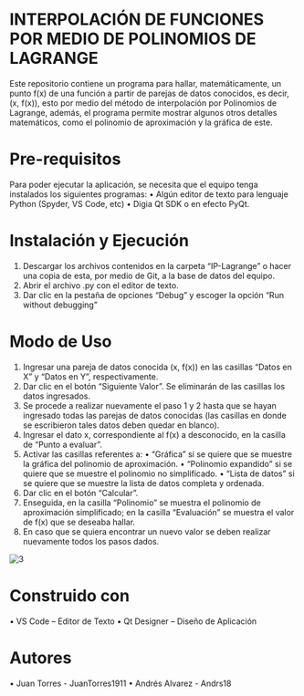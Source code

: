 # INTERPOLACIÓN DE FUNCIONES POR MEDIO DE POLINOMIOS DE LAGRANGE
Este repositorio contiene un programa para hallar, matemáticamente, un punto f(x) de una función a partir de parejas de datos conocidos, es decir, (x, f(x)), esto por medio del método de interpolación por Polinomios de Lagrange, además, el programa permite mostrar algunos otros detalles matemáticos, como el polinomio de aproximación y la gráfica de este.

# Pre-requisitos
Para poder ejecutar la aplicación, se necesita que el equipo tenga instalados los siguientes programas:
•	Algún editor de texto para lenguaje Python (Spyder, VS Code, etc)
•	Digia Qt SDK o en efecto PyQt.

# Instalación y Ejecución
1.	Descargar los archivos contenidos en la carpeta “IP-Lagrange” o hacer una copia de esta, por medio de Git, a la base de datos del equipo.
2.	Abrir el archivo .py con el editor de texto.
3.	Dar clic en la pestaña de opciones “Debug” y escoger la opción “Run without debugging”

# Modo de Uso
1.	Ingresar una pareja de datos conocida (x, f(x)) en las casillas “Datos en X” y “Datos en Y”, respectivamente.
2.	Dar clic en el botón “Siguiente Valor”. Se eliminarán de las casillas los datos ingresados.
3.	Se procede a realizar nuevamente el paso 1 y 2 hasta que se hayan ingresado todas las parejas de datos conocidas (las casillas en donde se escribieron tales datos deben quedar en blanco).
4.	Ingresar el dato x, correspondiente al f(x) a desconocido, en la casilla de “Punto a evaluar”.
5.	Activar las casillas referentes a:
•	“Gráfica” si se quiere que se muestre la gráfica del polinomio de aproximación.
•	“Polinomio expandido” si se quiere que se muestre el polinomio no simplificado.
•	“Lista de datos” si se quiere que se muestre la lista de datos completa y ordenada.
6.	Dar clic en el botón “Calcular”.
7.	Enseguida, en la casilla “Polinomio” se muestra el polinomio de aproximación simplificado; en la casilla “Evaluación” se muestra el valor de f(x) que se deseaba hallar.
8.	En caso que se quiera encontrar un nuevo valor se deben realizar nuevamente todos los pasos dados.

![3](https://user-images.githubusercontent.com/66414813/87029058-36b7c800-c1a5-11ea-9b23-4770cc3a528f.gif)

# Construido con
•	VS Code – Editor de Texto
•	Qt Designer – Diseño de Aplicación

# Autores
•	Juan Torres - JuanTorres1911
•	Andrés Alvarez - Andrs18
